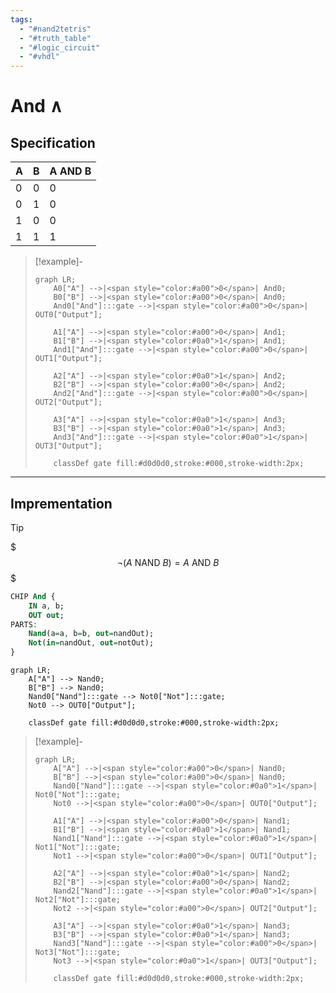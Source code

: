 ```yaml
---
tags:
  - "#nand2tetris"
  - "#truth_table"
  - "#logic_circuit"
  - "#vhdl"
---
```


# And $\land$

## Specification

|A|B|A AND B|
|---|---|---|
|0|0|0|
|0|1|0|
|1|0|0|
|1|1|1|


>[!example]-
> ```mermaid
> graph LR;
>     A0["A"] -->|<span style="color:#a00">0</span>| And0;
>     B0["B"] -->|<span style="color:#a00">0</span>| And0;
>     And0["And"]:::gate -->|<span style="color:#a00">0</span>| OUT0["Output"];
> 
>     A1["A"] -->|<span style="color:#a00">0</span>| And1;
>     B1["B"] -->|<span style="color:#0a0">1</span>| And1;
>     And1["And"]:::gate -->|<span style="color:#a00">0</span>| OUT1["Output"];
> 
>     A2["A"] -->|<span style="color:#0a0">1</span>| And2;
>     B2["B"] -->|<span style="color:#a00">0</span>| And2;
>     And2["And"]:::gate -->|<span style="color:#a00">0</span>| OUT2["Output"];
> 
>     A3["A"] -->|<span style="color:#0a0">1</span>| And3;
>     B3["B"] -->|<span style="color:#0a0">1</span>| And3;
>     And3["And"]:::gate -->|<span style="color:#0a0">1</span>| OUT3["Output"];
> 
>     classDef gate fill:#d0d0d0,stroke:#000,stroke-width:2px;
> ```

---
## Imprementation

>[!tip]
> $$$
> \neg(A \text{ NAND } B) = A  \text{ AND } B 
> $$$

```vhdl
CHIP And {
	IN a, b;
	OUT out;
PARTS:
	Nand(a=a, b=b, out=nandOut);
	Not(in=nandOut, out=notOut);
}
```

```mermaid
graph LR;
    A["A"] --> Nand0;
    B["B"] --> Nand0;
    Nand0["Nand"]:::gate --> Not0["Not"]:::gate;
    Not0 --> OUT0["Output"];
	
    classDef gate fill:#d0d0d0,stroke:#000,stroke-width:2px;
```

> [!example]-
> ```mermaid
> graph LR;
>     A["A"] -->|<span style="color:#a00">0</span>| Nand0;
>     B["B"] -->|<span style="color:#a00">0</span>| Nand0;
>     Nand0["Nand"]:::gate -->|<span style="color:#0a0">1</span>| Not0["Not"]:::gate;
>     Not0 -->|<span style="color:#a00">0</span>| OUT0["Output"];
> 
>     A1["A"] -->|<span style="color:#a00">0</span>| Nand1;
>     B1["B"] -->|<span style="color:#0a0">1</span>| Nand1;
>     Nand1["Nand"]:::gate -->|<span style="color:#0a0">1</span>| Not1["Not"]:::gate;
>     Not1 -->|<span style="color:#a00">0</span>| OUT1["Output"];
> 
>     A2["A"] -->|<span style="color:#0a0">1</span>| Nand2;
>     B2["B"] -->|<span style="color:#a00">0</span>| Nand2;
>     Nand2["Nand"]:::gate -->|<span style="color:#0a0">1</span>| Not2["Not"]:::gate;
>     Not2 -->|<span style="color:#a00">0</span>| OUT2["Output"];
> 
>     A3["A"] -->|<span style="color:#0a0">1</span>| Nand3;
>     B3["B"] -->|<span style="color:#0a0">1</span>| Nand3;
>     Nand3["Nand"]:::gate -->|<span style="color:#a00">0</span>| Not3["Not"]:::gate;
>     Not3 -->|<span style="color:#0a0">1</span>| OUT3["Output"];
> 
>     classDef gate fill:#d0d0d0,stroke:#000,stroke-width:2px;
> ```